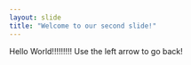 ```yaml
---
layout: slide
title: "Welcome to our second slide!"
---
```

Hello World!!!!!!!!!
Use the left arrow to go back!
